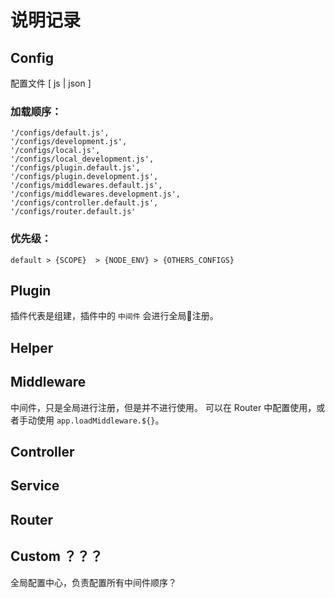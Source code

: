 # 说明记录

## Config

配置文件 [ js | json ]

### 加载顺序：

    '/configs/default.js',
    '/configs/development.js',
    '/configs/local.js',
    '/configs/local_development.js',
    '/configs/plugin.default.js',
    '/configs/plugin.development.js',
    '/configs/middlewares.default.js',
    '/configs/middlewares.development.js',
    '/configs/controller.default.js',
    '/configs/router.default.js'

### 优先级：

    default > {SCOPE}  > {NODE_ENV} > {OTHERS_CONFIGS}


## Plugin

插件代表是组建，插件中的 `中间件` 会进行全局注册。

## Helper

## Middleware

中间件，只是全局进行注册，但是并不进行使用。
可以在 Router 中配置使用，或者手动使用 `app.loadMiddleware.${}`。

## Controller

## Service

## Router



## Custom ？？？

全局配置中心，负责配置所有中间件顺序？
